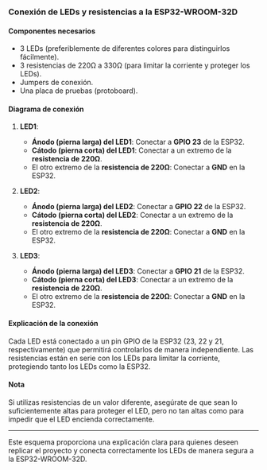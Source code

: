 
### Conexión de LEDs y resistencias a la ESP32-WROOM-32D

#### Componentes necesarios
- 3 LEDs (preferiblemente de diferentes colores para distinguirlos fácilmente).
- 3 resistencias de 220Ω a 330Ω (para limitar la corriente y proteger los LEDs).
- Jumpers de conexión.
- Una placa de pruebas (protoboard).

#### Diagrama de conexión
1. **LED1**:
   - **Ánodo (pierna larga) del LED1**: Conectar a **GPIO 23** de la ESP32.
   - **Cátodo (pierna corta) del LED1**: Conectar a un extremo de la **resistencia de 220Ω**.
   - El otro extremo de la **resistencia de 220Ω**: Conectar a **GND** en la ESP32.

2. **LED2**:
   - **Ánodo (pierna larga) del LED2**: Conectar a **GPIO 22** de la ESP32.
   - **Cátodo (pierna corta) del LED2**: Conectar a un extremo de la **resistencia de 220Ω**.
   - El otro extremo de la **resistencia de 220Ω**: Conectar a **GND** en la ESP32.

3. **LED3**:
   - **Ánodo (pierna larga) del LED3**: Conectar a **GPIO 21** de la ESP32.
   - **Cátodo (pierna corta) del LED3**: Conectar a un extremo de la **resistencia de 220Ω**.
   - El otro extremo de la **resistencia de 220Ω**: Conectar a **GND** en la ESP32.

#### Explicación de la conexión
Cada LED está conectado a un pin GPIO de la ESP32 (23, 22 y 21, respectivamente) que permitirá controlarlos de manera independiente. Las resistencias están en serie con los LEDs para limitar la corriente, protegiendo tanto los LEDs como la ESP32.

#### Nota
Si utilizas resistencias de un valor diferente, asegúrate de que sean lo suficientemente altas para proteger el LED, pero no tan altas como para impedir que el LED encienda correctamente.

---

Este esquema proporciona una explicación clara para quienes deseen replicar el proyecto y conecta correctamente los LEDs de manera segura a la ESP32-WROOM-32D.
